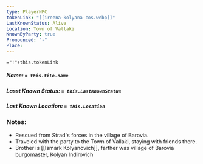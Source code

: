 ```yaml
---
type: PlayerNPC
tokenLink: "[[ireena-kolyana-cos.webp]]"
LastKnownStatus: Alive
Location: Town of Vallaki
KnownByParty: true
Pronounced: "-"
Place:
---
```

    
`="!"+this.tokenLink`
##### Name: `= this.file.name`
##### Lasst Known Status: `= this.LastKnownStatus`
##### Last Known Location: `= this.Location`
### Notes:
- Rescued from Strad's forces in the village of Barovia.
- Traveled with the party to the Town of Vallaki, staying with friends there.
- Brother is [[Ismark Kolyanovich]], farther was village of Barovia burgomaster, Kolyan Indirovich 
